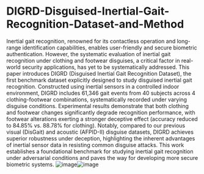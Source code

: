 # DIGRD-Disguised-Inertial-Gait-Recognition-Dataset-and-Method
Inertial gait recognition, renowned for its contactless operation and long-range identification capabilities, enables user-friendly and secure biometric authentication. However, the systematic evaluation of inertial gait recognition under clothing and footwear disguises, a critical factor in real-world security applications, has yet to be systematically addressed. This paper introduces DIGRD (Disguised Inertial Gait Recognition Dataset), the first benchmark dataset explicitly designed to study disguised inertial gait recognition. Constructed using inertial sensors in a controlled indoor environment, DIGRD includes 61,346 gait events from 40 subjects across 4 clothing-footwear combinations, systematically recorded under varying disguise conditions. Experimental results demonstrate that both clothing and footwear changes significantly degrade recognition performance, with footwear alterations exerting a stronger deceptive effect (accuracy reduced to 84.85% vs. 88.78% for clothing). Notably, compared to our previous visual (DisGait) and acoustic (AFPID-II) disguise datasets, DIGRD achieves superior robustness under deception, highlighting the inherent advantages of inertial sensor data in resisting common disguise attacks. This work establishes a foundational benchmark for studying inertial gait recognition under adversarial conditions and paves the way for developing more secure biometric systems.
![image](https://github.com/user-attachments/assets/82e71111-b2fb-4332-ae3e-fc157b9cb6f3)![image](https://github.com/user-attachments/assets/5a603337-0304-4a9d-b5de-3c8c25aa8f20)


